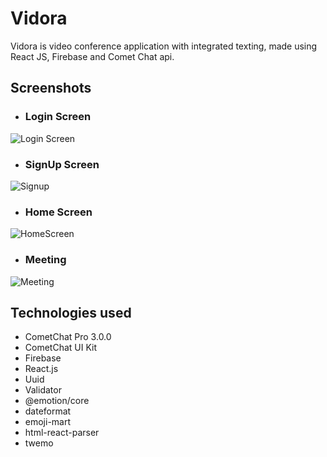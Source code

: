 # Vidora 
Vidora is video conference application with integrated texting, made using React JS, Firebase and Comet Chat api.

## Screenshots
* ### Login Screen
![Login Screen](https://user-images.githubusercontent.com/81975567/180480359-48b7d1bd-f922-45aa-b86e-74a53aac187f.png)
* ### SignUp Screen
![Signup](https://user-images.githubusercontent.com/81975567/180498916-7c52d13e-e1bd-4b56-b932-04c1edc7e3e8.png)
* ### Home Screen
![HomeScreen](https://user-images.githubusercontent.com/81975567/180499157-304f546d-16ac-448d-9672-8a8701fea64d.png)
* ### Meeting
![Meeting](https://user-images.githubusercontent.com/81975567/180498704-d42d7769-9a3d-4425-b8a7-c607f60cbce9.png)


## Technologies used
* CometChat Pro 3.0.0
* CometChat UI Kit
* Firebase
* React.js
* Uuid
* Validator
* @emotion/core
* dateformat
* emoji-mart
* html-react-parser
* twemo
